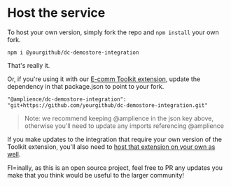 # Host the service

To host your own version, simply fork the repo and `npm install` your own fork.

```
npm i @yourgithub/dc-demostore-integration
```

That's really it.

Or, if you're using it with our [E-comm Toolkit extension](https://github.com/amplience/dc-extension-ecomm-toolkit), update the dependency in that package.json to point to your fork.

```
"@amplience/dc-demostore-integration": "git+https://github.com/yourgithub/dc-demostore-integration.git"
```

> Note: we recommend keeping @amplience in the json key above, otherwise you'll need to update any imports referencing @amplience

If you make updates to the integration that require your own version of the Toolkit extension, you'll also need to [host that extension on your own as well](https://github.com/amplience/dc-extension-ecomm-toolkit/blob/main/README.md#host-your-own-setup).

FI=inally, as this is an open source project, feel free to PR any updates you make that you think would be useful to the larger community!
